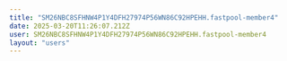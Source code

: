 ```yaml
---
title: "SM26NBC8SFHNW4P1Y4DFH27974P56WN86C92HPEHH.fastpool-member4"
date: 2025-03-20T11:26:07.212Z
user: SM26NBC8SFHNW4P1Y4DFH27974P56WN86C92HPEHH.fastpool-member4
layout: "users"
---
```

    